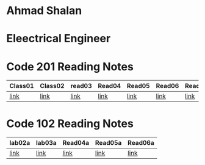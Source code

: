 

# Ahmad Shalan 
# Eleectrical Engineer


# Code 201 Reading Notes 

|Class01|Class02|read03|Read04| Read05|Read06|Readf07|Read08|Read09|Read10|Read11|Read12|Read13|Read14|Read15|  
|------|----- |------|------|------ |------|-------|------|------|------|------|------|------|------|------|
|[link](201/Class01.md)|[link](201/Class02.md)|[link](201/read03.md)|[link](201/Read04.md)|[link](201/Read05.md)|[link](201/Read06.md)|[link](201/Read07.md)|[link](201/Read08.md)|[link](201/Read09.md)|[link](201/Read10.md)|[link](201/Read11.md)|[link](201/Read12.md)|[link](Read13.md)|[link](Read14.md)|[link](Read15.md)|


# Code 102 Reading Notes

|lab02a | lab03a| Read04a | Read05a | Read06a |
|------ | ------| ------- | ------- | ------- |
|[link](102/lab02a.md)|[link](102/read03a.md)| [link](102/read04a.md)| [link](102/read05a.md) | [link](102/read06a.md) |



